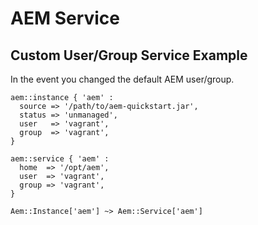 # AEM Service

## Custom User/Group Service Example

In the event you changed the default AEM user/group.

~~~ puppet
aem::instance { 'aem' :
  source => '/path/to/aem-quickstart.jar',
  status => 'unmanaged',
  user   => 'vagrant',
  group  => 'vagrant',
}

aem::service { 'aem' :
  home  => '/opt/aem',
  user  => 'vagrant',
  group => 'vagrant',
}

Aem::Instance['aem'] ~> Aem::Service['aem']
~~~

